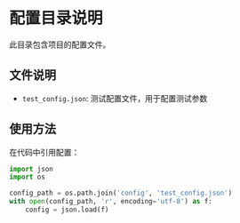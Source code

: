 # 配置目录说明

此目录包含项目的配置文件。

## 文件说明

- `test_config.json`: 测试配置文件，用于配置测试参数

## 使用方法

在代码中引用配置：

```python
import json
import os

config_path = os.path.join('config', 'test_config.json')
with open(config_path, 'r', encoding='utf-8') as f:
    config = json.load(f)
``` 